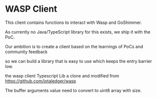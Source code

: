 # WASP Client

This client contains functions to interact with Wasp and GoShimmer.

As currently no Java/TypeScript library for this exists, we ship it with the PoC.

Our ambition is to create a client based on the learnings of PoCs and community feedback

so we can build a library that is easy to use which keeps the entry barrier low.

the wasp client Typescript Lib a clone and modified from <https://github.com/iotaledger/wasp>

The buffer arguments value need to convert to uint8 array with size.
